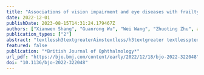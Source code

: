 ```yaml
---
title: "Associations of vision impairment and eye diseases with frailty in community-dwelling older adults: a nationwide longitudinal study in China"
date: 2022-12-01
publishDate: 2023-08-15T14:31:24.179467Z
authors: ["Xianwen Shang", "Guanrong Wu", "Wei Wang", "Zhuoting Zhu", admin, "Yu Huang", "Yijun Hu", "Mingguang He", "Honghua Yu"]
publication_types: ["2"]
abstract: "textlessh3textgreaterAimstextless/h3textgreater textlessptextgreaterTo test whether vision impairment and major ophthalmic conditions are predictive of frailty.textless/ptextgreatertextlessh3textgreaterMethodstextless/h3textgreater textlessptextgreaterThe analysis included 5321 participants aged 60–95 years at baseline from the China Health and Retirement Longitudinal Study. Participants were enrolled in 2011 and followed up in 2013, and 2015 through a face-to-face interview. Distance/near vision impairment was defined by reporting poor eyesight and reporting excellent, very good, good or fair eyesight was used as the reference. A history of cataract surgery and glaucoma were also self-reported. Frailty was defined as the presence of ≥3 of the five components of the Fried phenotype: weakness, slowness, exhaustion, inactivity and shrinking.textless/ptextgreatertextlessh3textgreaterResultstextless/h3textgreater textlessptextgreaterIn the cross-sectional analysis, both near (odds ratio [OR] (95% confidence interval [CI]): 1.62 (1.30 to 2.00)) and distance (1.59 (1.30 to 1.96)) vision impairment was associated with a higher prevalence of frailty independent of confounders. In the longitudinal analysis, the multivariable-adjusted OR (95% CI) for incident frailty associated with glaucoma, distance vision impairment, near vision impairment and vision problem was 3.41 (1.46 to 7.99), 1.59 (1.17 to 2.17), 1.62 (1.17 to 2.23) and 2.11 (1.41 to 3.15), respectively. Vision problem was associated with decreased handgrip strength (β (95% CI): −1.47 (−2.20 to –0.75) kg) during follow-up. Individuals with glaucoma (−0.11 (−0.16 to –0.05) m/s), distance vision impairment (−0.02 (−0.03 to 0.00) m/s) or vision problem (−0.02 (−0.05 to 0.00) m/s) had decreased gait speed compared with the control group.textless/ptextgreatertextlessh3textgreaterConclusionstextless/h3textgreater textlessptextgreaterVision problem, vision impairment and glaucoma are important predictors of frailty in older adults.textless/ptextgreater"
featured: false
publication: "*British Journal of Ophthalmology*"
url_pdf: "https://bjo.bmj.com/content/early/2022/12/18/bjo-2022-322048"
doi: "10.1136/bjo-2022-322048"
---
```


